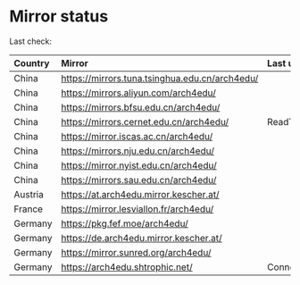 <script src="./time.js"></script>
# Mirror status
Last check: <script type="text/javascript">localize(1755250052.6690938);</script>

|Country|Mirror|Last update|
|:------|:-----|:----------|
|China|https://mirrors.tuna.tsinghua.edu.cn/arch4edu/|<script type="text/javascript">localize(1755197383);</script>|
|China|https://mirrors.aliyun.com/arch4edu/|<script type="text/javascript">localize(1755240518);</script>|
|China|https://mirrors.bfsu.edu.cn/arch4edu/|<script type="text/javascript">localize(1755197383);</script>|
|China|https://mirrors.cernet.edu.cn/arch4edu/|ReadTimeout|
|China|https://mirror.iscas.ac.cn/arch4edu/|<script type="text/javascript">localize(1755197383);</script>|
|China|https://mirrors.nju.edu.cn/arch4edu/|<script type="text/javascript">localize(1755197383);</script>|
|China|https://mirror.nyist.edu.cn/arch4edu/|<script type="text/javascript">localize(1755197383);</script>|
|China|https://mirrors.sau.edu.cn/arch4edu/|<script type="text/javascript">localize(1755110829);</script>|
|Austria|https://at.arch4edu.mirror.kescher.at/|<script type="text/javascript">localize(1755197383);</script>|
|France|https://mirror.lesviallon.fr/arch4edu/|<script type="text/javascript">localize(1755197383);</script>|
|Germany|https://pkg.fef.moe/arch4edu/|<script type="text/javascript">localize(1755197383);</script>|
|Germany|https://de.arch4edu.mirror.kescher.at/|<script type="text/javascript">localize(1755197383);</script>|
|Germany|https://mirror.sunred.org/arch4edu/|<script type="text/javascript">localize(1755197383);</script>|
|Germany|https://arch4edu.shtrophic.net/|ConnectionError|

<script src="./tablefilter/tablefilter.js"></script>
<script src="./table.js"></script>